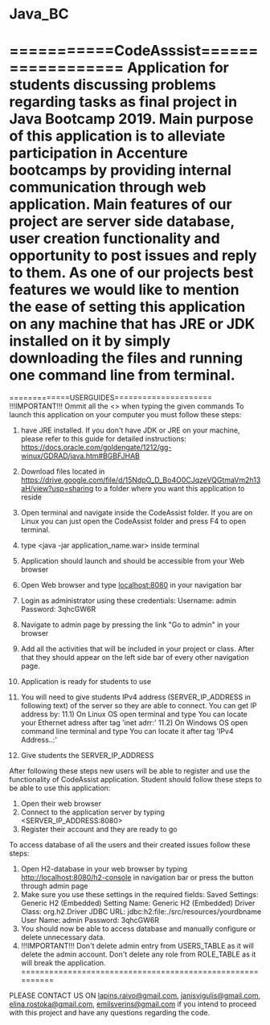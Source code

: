 # Java_BC


===========CodeAsssist==================
Application for students discussing problems regarding tasks as final project in Java Bootcamp 2019. Main purpose of this application is to alleviate participation in Accenture bootcamps by providing internal communication through web application.
Main features of our project are server side database, user creation functionality and opportunity to post issues and reply to them. As one of our projects best features we would like to mention the ease of setting this application on any machine that has JRE or JDK installed on it by simply downloading the files and running one command line from terminal.
================================

=============USERGUIDES=====================
!!!IMPORTANT!!! Ommit all the <> when typing the given commands
To launch this application on your computer you must follow these steps:
  1) have JRE installed. If you don't have JDK or JRE on your machine, please refer to this guide for detailed instructions:
  https://docs.oracle.com/goldengate/1212/gg-winux/GDRAD/java.htm#BGBFJHAB

  2) Download files located in https://drive.google.com/file/d/15NdpO_D_Bo4O0CJqzeVQGtmaVm2h13aH/view?usp=sharing to a folder where you want this application to reside
  3) Open terminal and navigate inside the CodeAssist folder. If you are on Linux you can just open the CodeAssist folder and press F4 to open terminal.
  4) type <java -jar application_name.war> inside terminal
  5) Application should launch and should be accessible from your Web browser
  6) Open Web browser and type <localhost:8080> in your navigation bar
  7) Login as administrator using these credentials:
   Username: admin
   Password: 3qhcGW6R
  8) Navigate to admin page by pressing the link "Go to admin" in your browser
  9) Add all the activities that will be included in your project or class. After that they should appear on the left side bar of every other navigation page.
  10) Application is ready for students to use
  11) You will need to give students IPv4 address (SERVER_IP_ADDRESS in following text) of the server so they are able to connect. You can get IP address by:
      11.1) On Linux OS open terminal and type <ifconfig>
            You can locate your Ethernet adress after tag 'inet adrr:'
      11.2) On Windows OS open command line terminal and type <ipconfig>
            You can locate it after tag 'IPv4 Address..:'
  12) Give students the SERVER_IP_ADDRESS 
  
After following these steps new users will be able to register and use the functionality of CodeAssist application.
Student should follow these steps to be able to use this application:
  1) Open their web browser
  2) Connect to the application server by typing <SERVER_IP_ADDRESS:8080>
  3) Register their account and they are ready to go


To access database of all the users and their created issues follow these steps:
  1) Open H2-database in your web browser by typing <http://localhost:8080/h2-console> in navigation bar or press the button through admin page
  2) Make sure you use these settings in the required fields:
    Saved Settings: Generic H2 (Embedded)
    Setting Name: Generic H2 (Embedded)
    Driver Class: org.h2.Driver
    JDBC URL: jdbc:h2:file:./src/resources/yourdbname
    User Name: admin
    Password: 3qhcGW6R
 3) You should now be able to access database and manually configure or delete unnecessary data.
 4) !!!IMPORTANT!!! Don't delete admin entry from USERS_TABLE as it will delete the admin account. Don't delete any role from ROLE_TABLE as it will break the application.
==========================================================

PLEASE CONTACT US ON lapins.raivo@gmail.com, janisvigulis@gmail.com, elina.rostoka@gmail.com, emilsverins@gmail.com if you intend to proceed with this project and have any questions regarding the code.
